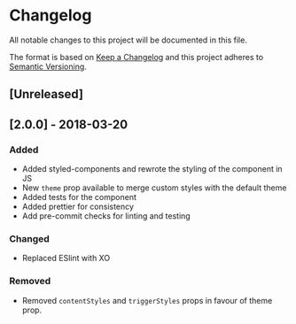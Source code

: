 # Changelog

All notable changes to this project will be documented in this file.

The format is based on [Keep a Changelog](http://keepachangelog.com/en/1.0.0/)
and this project adheres to [Semantic Versioning](http://semver.org/spec/v2.0.0.html).

## [Unreleased]

## [2.0.0] - 2018-03-20

### Added

* Added styled-components and rewrote the styling of the component in JS
* New `theme` prop available to merge custom styles with the default theme
* Added tests for the component
* Added prettier for consistency
* Add pre-commit checks for linting and testing

### Changed

* Replaced ESlint with XO

### Removed

* Removed `contentStyles` and `triggerStyles` props in favour of theme prop.
